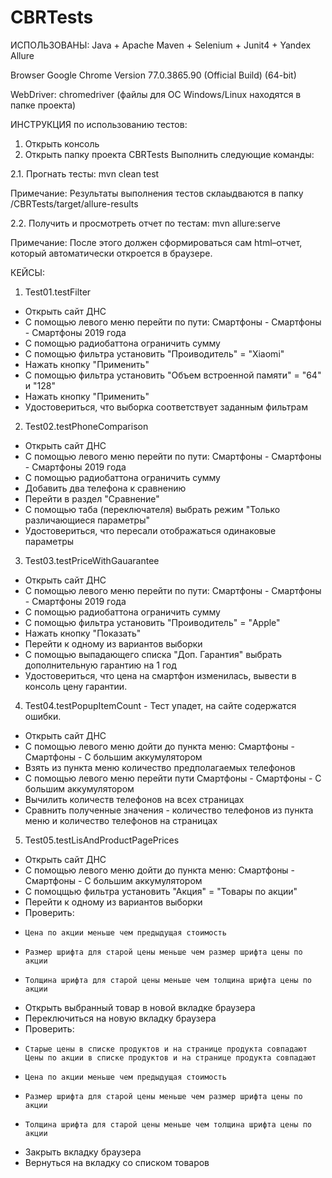 # CBRTests
ИСПОЛЬЗОВАНЫ:
Java + Apache Maven + Selenium + Junit4 + Yandex Allure

Browser Google Chrome Version 77.0.3865.90 (Official Build) (64-bit)

WebDriver: chromedriver (файлы для ОС Windows/Linux находятся в папке проекта)

ИНСТРУКЦИЯ по использованию тестов:
1. Открыть консоль
2. Открыть папку проекта CBRTests
Выполнить следующие команды:

2.1. Прогнать тесты:
mvn clean test

Примечание: Результаты выполнения тестов склаыдваются в папку /CBRTests/target/allure-results

2.2. Получить и просмотреть отчет по тестам:
mvn allure:serve

Примечание: После этого должен сформироваться сам html–отчет, который автоматически откроется в браузере.


КЕЙСЫ:
1) Test01.testFilter
- Открыть сайт ДНС
- С помощью левого меню перейти по пути: Смартфоны - Смартфоны - Смартфоны 2019 года
- С помощью радиобаттона ограничить сумму
- С помощью фильтра установить "Проиводитель" = "Xiaomi"
- Нажать кнопку "Применить"
- С помощью фильтра установить "Объем встроенной памяти" = "64" и "128"
- Нажать кнопку "Применить"
- Удостовериться, что выборка соответствует заданным фильтрам

2) Test02.testPhoneComparison
- Открыть сайт ДНС
- С помощью левого меню перейти по пути: Смартфоны - Смартфоны - Смартфоны 2019 года
- С помощью радиобаттона ограничить сумму
- Добавить два телефона к сравнению
- Перейти в раздел "Сравнение"
- С помощью таба (переключателя) выбрать режим "Только различающиеся параметры"
- Удостовериться, что пересали отображаться одинаковые параметры

3) Test03.testPriceWithGauarantee
- Открыть сайт ДНС
- С помощью левого меню перейти по пути: Смартфоны - Смартфоны - Смартфоны 2019 года
- С помощью радиобаттона ограничить сумму
- С помощью фильтра установить "Проиводитель" = "Apple"
- Нажать кнопку "Показать"
- Перейти к одному из вариантов выборки
- С помощью выпадающего списка "Доп. Гарантия" выбрать дополнительную гарантию на 1 год
- Удостовериться, что цена на смартфон изменилась, вывести в консоль цену гарантии.

4) Test04.testPopupItemCount - Тест упадет, на сайте содержатся ошибки.
- Открыть сайт ДНС
- С помощью левого меню дойти до пункта меню: Смартфоны - Смартфоны - С большим аккумулятором
- Взять из пункта меню количество предполагаемых телефонов
- С помощью левого меню перейти пути Смартфоны - Смартфоны - С большим аккумулятором
- Вычилить количеств телефонов на всех страницах
- Сравнить полученные значения - количество телефонов из пункта меню и количество телефонов на страницах

5) Test05.testLisAndProductPagePrices
- Открыть сайт ДНС
- С помощью левого меню дойти до пункта меню: Смартфоны - Смартфоны - С большим аккумулятором
- С помоцщью фильтра установить "Акция" = "Товары по акции"
- Перейти к одному из вариантов выборки
- Проверить:
-     Цена по акции меньше чем предыдущая стоимость
-     Размер шрифта для старой цены меньше чем размер шрифта цены по акции
-     Толщина шрифта для старой цены меньше чем толщина шрифта цены по акции
- Открыть выбранный товар в новой вкладке браузера
- Переключиться на новую вкладку браузера
- Проверить:
-     Старые цены в списке продуктов и на странице продукта совпадают
      Цены по акции в списке продуктов и на странице продукта совпадают
-     Цена по акции меньше чем предыдущая стоимость
-     Размер шрифта для старой цены меньше чем размер шрифта цены по акции
-     Толщина шрифта для старой цены меньше чем толщина шрифта цены по акции
- Закрыть вкладку браузера
- Вернуться на вкладку со списком товаров

